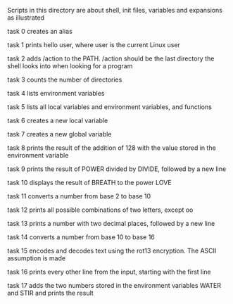 Scripts in this directory are about shell, init files, variables and expansions as illustrated

task 0 creates an alias

task 1 prints hello user, where user is the current Linux user

task 2 adds /action to the PATH. /action should be the last directory the shell looks into when looking for a program

task 3 counts the number of directories

task 4 lists environment variables

task 5  lists all local variables and environment variables, and functions

task 6 creates a new local variable

task 7 creates a new global variable

task 8 prints the result of the addition of 128 with the value stored in the environment variable

task 9 prints the result of POWER divided by DIVIDE, followed by a new line

task 10 displays the result of BREATH to the power LOVE

task 11 converts a number from base 2 to base 10

task 12 prints all possible combinations of two letters, except oo

task 13 prints a number with two decimal places, followed by a new line

task 14 converts a number from base 10 to base 16

task 15 encodes and decodes text using the rot13 encryption. The ASCII assumption is made

task 16 prints every other line from the input, starting with the first line

task 17 adds the two numbers stored in the environment variables WATER and STIR and prints the result
